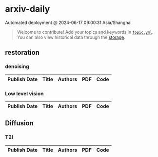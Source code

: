 # arxiv-daily
 Automated deployment @ 2024-06-17 09:00:31 Asia/Shanghai
> Welcome to contribute! Add your topics and keywords in [`topic.yml`](https://github.com/weiningwei/arxiv-daily/blob/main/database/topic.yml).
> You can also view historical data through the [storage](https://github.com/weiningwei/arxiv-daily/blob/main/database/storage).

## restoration

### denoising
|Publish Date|Title|Authors|PDF|Code|
| :---: | :---: | :---: | :---: | :---: |

### Low level vision
|Publish Date|Title|Authors|PDF|Code|
| :---: | :---: | :---: | :---: | :---: |

## Diffusion

### T2I
|Publish Date|Title|Authors|PDF|Code|
| :---: | :---: | :---: | :---: | :---: |
